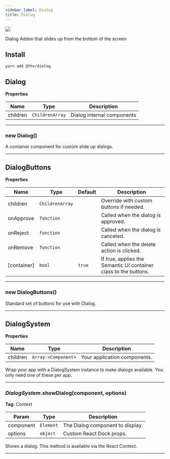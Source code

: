 ```yaml
---
sidebar_label: Dialog
title: Dialog
---
```


[![](/coverage/dialog.svg)](/coverage/dialog/lcov-report/index.html)

Dialog Addon that slides up from the bottom of the screen

## Install
```
yarn add @thx/dialog
```
<a name="Dialog"></a>

## Dialog
**Properties**

| Name | Type | Description |
| --- | --- | --- |
| children | <code>ChildrenArray</code> | Dialog internal components |


* * *

<a name="new_Dialog_new"></a>

### new Dialog()
A container component for custom slide up dialogs.


* * *

<a name="DialogButtons"></a>

## DialogButtons
**Properties**

| Name | Type | Default | Description |
| --- | --- | --- | --- |
| children | <code>ChildrenArray</code> |  | Override with custom buttons if needed. |
| onApprove | <code>function</code> |  | Called when the dialog is approved. |
| onReject | <code>function</code> |  | Called when the dialog is canceled. |
| onRemove | <code>function</code> |  | Called when the delete action is clicked. |
| [container] | <code>bool</code> | <code>true</code> | If true, applies the Semantic UI container class to the buttons. |


* * *

<a name="new_DialogButtons_new"></a>

### new DialogButtons()
Standard set of buttons for use with Dialog.


* * *

<a name="DialogSystem"></a>

## DialogSystem
**Properties**

| Name | Type | Description |
| --- | --- | --- |
| children | <code>Array.&lt;Component&gt;</code> | Your application components. |

Wrap your app with a DialogSystem instance to make dialogs available. You only need one of these per app.


* * *

<a name="DialogSystem.showDialog"></a>

### *DialogSystem*.showDialog(component, options)
**Tag**: Context  

| Param | Type | Description |
| --- | --- | --- |
| component | <code>Element</code> | The Dialog component to display. |
| options | <code>object</code> | Custom React Dock props. |

Shows a dialog. This method is available via the React Context.


* * *

